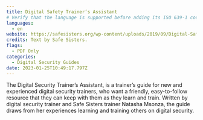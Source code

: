 ```yaml
---
title: Digital Safety Trainer’s Assistant
# Verify that the language is supported before adding its ISO 639-1 code here. without the country code, i.e. ms instead of ms_MY.
languages:
  - en
website: https://safesisters.org/wp-content/uploads/2019/09/Digital-Safety-Trainers-Assistant-smaller.pdf
credits: Text by Safe Sisters.
flags:
  - PDF Only
categories:
  - Digital Security Guides
date: 2023-01-25T10:49:17.797Z
---
```

The Digital Security Trainer’s Assistant, is a trainer’s guide for new and experienced digital security trainers, who want a friendly, easy-to-follow resource that they can keep with them as they learn and train. Written by digital security trainer and Safe Sisters trainer Natasha Msonza, the guide draws from her experiences learning and training others on digital security.